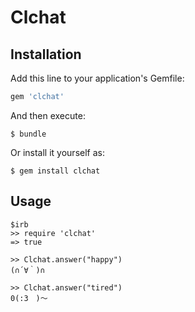 # Clchat

## Installation

Add this line to your application's Gemfile:

```ruby
gem 'clchat'
```

And then execute:

    $ bundle

Or install it yourself as:

    $ gem install clchat

## Usage

```shell
$irb
>> require 'clchat'
=> true

>> Clchat.answer("happy")
(∩´∀｀)∩

>> Clchat.answer("tired")
0(:3　)～
```
